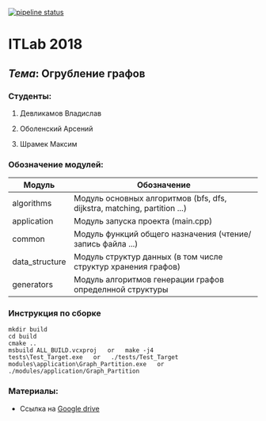 [![pipeline status](https://gitlab.com/allnes/graph_partition/badges/master/pipeline.svg)](https://gitlab.com/allnes/graph_partition/commits/master)

# ITLab 2018
## <b><i>Тема</i></b>: Огрубление графов
### Студенты:
1) Девликамов Владислав

2) Оболенский Арсений

3) Шрамек Максим

### Обозначение модулей:

| **Модуль**     | **Обозначение**                                                          |
|----------------|--------------------------------------------------------------------------|
| algorithms     | Модуль основных алгоритмов (bfs, dfs, dijkstra, matching, partition ...) |
| application    | Модуль запуска проекта (main.cpp)                                        |
| common         | Модуль функций общего назначения (чтение/запись файла ...)               |
| data_structure | Модуль структур данных (в том числе структур хранения графов)            |
| generators     | Модуль алгоритмов генерации графов определнной структуры                 |

### Инструкция по сборке

```
mkdir build
cd build
cmake ..
msbuild ALL_BUILD.vcxproj   or   make -j4
tests\Test_Target.exe   or   ./tests/Test_Target
modules\application\Graph_Partition.exe   or   ./modules/application/Graph_Partition
```

### Материалы:
* Ссылка на [Google drive](https://drive.google.com/drive/folders/1tVuATbCl1Kc5TMwlbntEZXAiG7QLDulV?usp=sharing)
